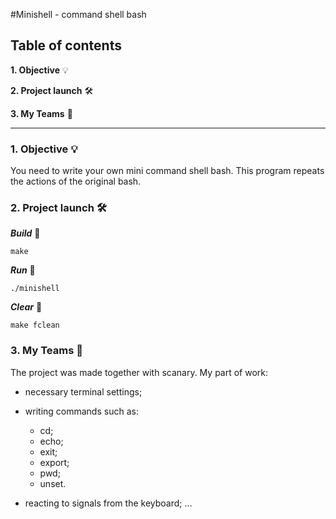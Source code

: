 #Minishell - command shell bash

## Table of contents
__1. Objective__ 💡

__2. Project launch__ 🛠

__3. My Teams__ 🎳
___

### 1. Objective 💡

You need to write your own mini command shell bash. This program repeats the actions of the original bash.

### 2. Project launch 🛠

___Build___ 🔨
```
make
```
___Run___ 🔧
```
./minishell
````

___Clear___ 🧼

	make fclean

### 3. My Teams 🎳

The project was made together with scanary.
My part of work:
* necessary terminal settings;
* writing commands such as:
	* cd;
	* echo;
	* exit;
	* export;
	* pwd;
	* unset.

* reacting to signals from the keyboard;
...